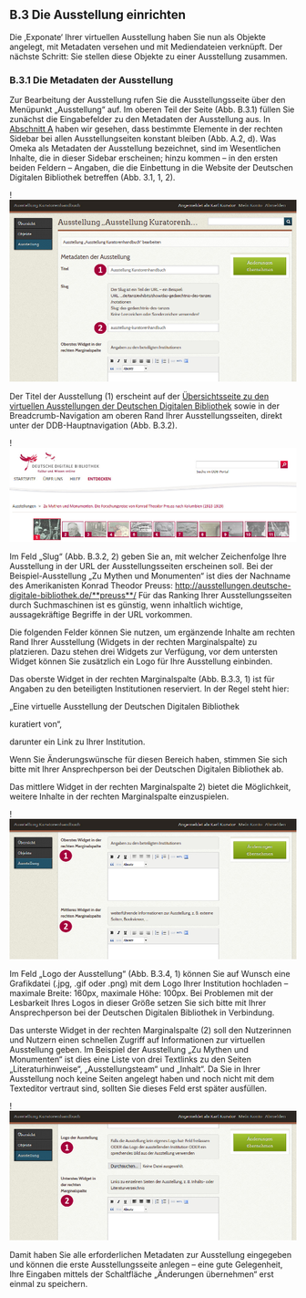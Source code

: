 ## B.3 Die Ausstellung einrichten

Die ‚Exponate‘ Ihrer virtuellen Ausstellung haben Sie nun als Objekte angelegt, mit Metadaten versehen und mit Mediendateien verknüpft. Der nächste Schritt: Sie stellen diese Objekte zu einer Ausstellung zusammen.

### B.3.1 Die Metadaten der Ausstellung

Zur Bearbeitung der Ausstellung rufen Sie die Ausstellungsseite über den Menüpunkt „Ausstellung“ auf. Im oberen Teil der Seite (Abb. B.3.1) füllen Sie zunächst die Eingabefelder zu den Metadaten der Ausstellung aus. In [Abschnitt A][1] haben wir gesehen, dass bestimmte Elemente in der rechten Sidebar bei allen Ausstellungseiten konstant bleiben (Abb. A.2, <span class="red-circle"></span>d</span>). Was Omeka als Metadaten der Ausstellung bezeichnet, sind im Wesentlichen Inhalte, die in dieser Sidebar erscheinen; hinzu kommen – in den ersten beiden Feldern – Angaben, die die Einbettung in die Website der Deutschen Digitalen Bibliothek betreffen (Abb. 3.1, <span class="red-circle">1</span>, <span class="red-circle">2</span>).

!![Abb. B.3.1 Die Seite „Ausstellung ...“][B-3-1]

Der Titel der Ausstellung (<span class="red-circle">1</span>) erscheint auf der [Übersichtsseite zu den virtuellen Ausstellungen der Deutschen Digitalen Bibliothek](https://www.deutsche-digitale-bibliothek.de/content/ausstellungen) sowie in der Breadcrumb-Navigation am oberen Rand Ihrer Ausstellungsseiten, direkt unter der DDB-Hauptnavigation (Abb. B.3.2).

!![Abb. B.3.2 Der Ausstellungstitel in der Breadcrumb-Navigation][B-3-2]

Im Feld „Slug“ (Abb. B.3.2, <span class="red-circle">2</span>) geben Sie an, mit welcher Zeichenfolge Ihre Ausstellung in der URL der Ausstellungsseiten erscheinen soll. Bei der Beispiel-Ausstellung „Zu Mythen und Monumenten“ ist dies der Nachname des Amerikanisten Konrad Theodor Preuss: http://ausstellungen.deutsche-digitale-bibliothek.de/**preuss**/ Für das Ranking Ihrer Ausstellungsseiten durch Suchmaschinen ist es günstig, wenn inhaltlich wichtige, aussagekräftige Begriffe in der URL vorkommen.

Die folgenden Felder können Sie nutzen, um ergänzende Inhalte am rechten Rand Ihrer Ausstellung (Widgets in der rechten Marginalspalte) zu platzieren. Dazu stehen drei Widgets zur Verfügung, vor dem untersten Widget können Sie zusätzlich ein Logo für Ihre Ausstellung einbinden.

Das oberste Widget in der rechten Marginalspalte (Abb. B.3.3, <span class="red-circle">1</span>) ist für Angaben zu den beteiligten Institutionen reserviert. In der Regel steht hier:

„Eine virtuelle Ausstellung der Deutschen Digitalen Bibliothek

kuratiert von“, 

darunter ein Link zu Ihrer Institution.

Wenn Sie Änderungswünsche für diesen Bereich haben, stimmen Sie sich bitte mit Ihrer Ansprechperson bei der Deutschen Digitalen Bibliothek ab. 

Das mittlere Widget in der rechten Marginalspalte <span class="red-circle">2</span>) bietet die Möglichkeit, weitere Inhalte in der rechten Marginalspalte einzuspielen.

!![Abb. B.3.3 Eingabefelder zu den Widgets oben und Mitte][B-3-3]

Im Feld „Logo der Ausstellung“ (Abb. B.3.4, <span class="red-circle">1</span>) können Sie auf Wunsch eine Grafikdatei (.jpg, .gif oder .png) mit dem Logo Ihrer Institution hochladen – maximale Breite: 160px, maximale Höhe: 100px. Bei Problemen mit der Lesbarkeit Ihres Logos in dieser Größe setzen Sie sich bitte mit Ihrer Ansprechperson bei der Deutschen Digitalen Bibliothek in Verbindung.

Das unterste Widget in der rechten Marginalspalte (<span class="red-circle">2</span>) soll den Nutzerinnen und Nutzern einen schnellen Zugriff auf Informationen zur virtuellen Ausstellung geben. Im Beispiel der Ausstellung „Zu Mythen und Monumenten“ ist dies eine Liste von drei Textlinks zu den Seiten „Literaturhinweise“, „Ausstellungsteam“ und „Inhalt“. Da Sie in Ihrer Ausstellung noch keine Seiten angelegt haben und noch nicht mit dem Texteditor vertraut sind, sollten Sie dieses Feld erst später ausfüllen.

!![Abb. B.3.4 Eingabefelder zu Ausstellungslogo und unterem Widget][B-3-4]

Damit haben Sie alle erforderlichen Metadaten zur Ausstellung eingegeben und können die erste Ausstellungsseite anlegen – eine gute Gelegenheit, Ihre Eingaben mittels der Schaltfläche „Änderungen übernehmen“ erst einmal zu speichern. 


[B-3-1]: img/B-3-1.jpg "Abb. B.3.1 Die Seite „Ausstellung ...“"
[B-3-2]: img/B-3-2.jpg "Abb. B.3.2 Der Ausstellungstitel in der Breadcrumb-Navigation"
[B-3-3]: img/B-3-3.jpg "Abb. B.3.3 Eingabefelder zu den Widgets oben und Mitte"
[B-3-4]: img/B-3-4.jpg "Abb. B.3.4 Eingabefelder zu Ausstellungslogo und unterem Widget"

[1]: /ueberblick/index.html "zu Abschnitt A"
